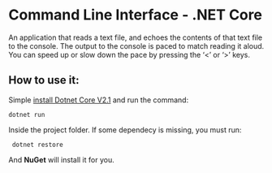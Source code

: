 # Command Line Interface - .NET Core
An application that reads a text file, and echoes the contents of that text file to the console. The output to the console is paced to match reading it aloud. You can speed up or slow down the pace by pressing the ‘&lt;’ or ‘>’ keys.

## How to use it:
Simple [install Dotnet Core V2.1](https://www.microsoft.com/net/learn/get-started/linux/rhel) and run the command:

```
dotnet run
```

Inside the project folder.
If some dependecy is missing, you must run:
```
 dotnet restore
```
And **NuGet** will install it for you.
